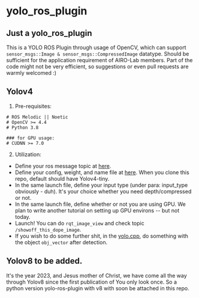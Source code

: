 # yolo_ros_plugin
## Just a yolo_ros_plugin
This is a YOLO ROS Plugin through usage of OpenCV, which can support ```sensor_msgs::Image & sensor_msgs::CompressedImage``` datatype. Should be sufficient for the application requirement of AIRO-Lab members. Part of the code might not be very efficient, so suggestions or even pull requests are warmly welcomed :)


## Yolov4
1. Pre-requisites:
```
# ROS Melodic || Noetic
# OpenCV >= 4.4
# Python 3.8

### for GPU usage:
# CUDNN >= 7.0
```

2. Utilization:

 - Define your ros message topic at [here](/yolo_node/launch/CNN_SUBPUB_topics.yaml).
 - Define your config, weight, and name file at [here](/yolo_node//launch/yolo.launch). When you clone this repo, default should have Yolov4-tiny.
 - In the same launch file, define your input type (under para: input_type obviously - duh). It's your choice whether you need depth/compressed or not.
 - In the same launch file, define whether or not you are using GPU. We plan to write another tutorial on setting up GPU environs -- but not today.
 - Launch! You can do ```rqt_image_view``` and check  topic ```/showoff_this_dope_image```.
 - If you wish to do some further shit, in the [yolo.cpp](/yolo_node/src/yolo.cpp), do something with the object ```obj_vector``` after detection.

## Yolov8 to be added.
It's the year 2023, and Jesus mother of Christ, we have come all the way through Yolov8 since the first publication of You only look once. So a python version yolo-ros-plugin with v8 with soon be attached in this repo.
